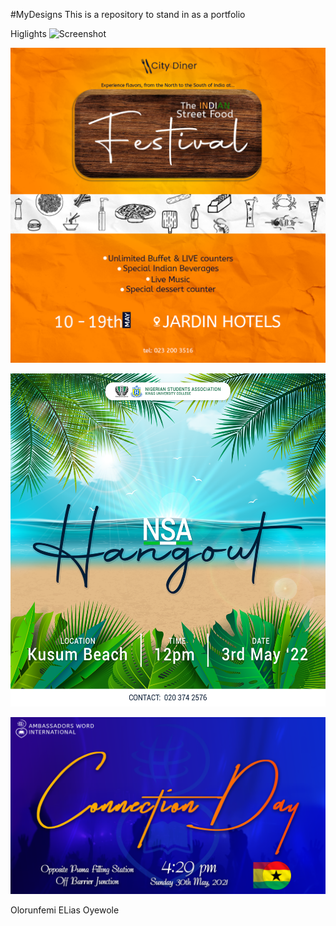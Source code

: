 #MyDesigns
This is a repository to stand in as a portfolio

Higlights
![Screenshot](https://github.com/KingElias-1/Design/blob/main/aqua-aerobicsFInal_.jpg)

![Screenshot](https://github.com/KingElias-1/Design/blob/main/The-Indian-Street-Food-Festival.png)

![Screenshot](https://github.com/KingElias-1/Design/blob/main/nsaHANGOUT.png)

![Screenshot](https://github.com/KingElias-1/Design/blob/main/connection%20day%202021%20AW.png)

Olorunfemi ELias Oyewole
